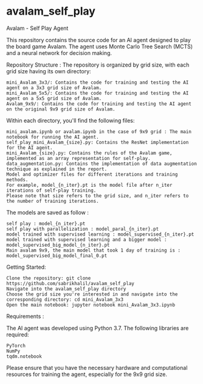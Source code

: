 # avalam_self_play
Avalam - Self Play Agent

This repository contains the source code for an AI agent designed to play the board game Avalam.
The agent uses Monte Carlo Tree Search (MCTS) and a neural network for decision making.

Repository Structure :
The repository is organized by grid size, with each grid size having its own directory:

	mini_Avalam_3x3/: Contains the code for training and testing the AI agent on a 3x3 grid size of Avalam.
	mini_Avalam_5x5/: Contains the code for training and testing the AI agent on a 5x5 grid size of Avalam.
	Avalam_9x9/: Contains the code for training and testing the AI agent on the original 9x9 grid size of Avalam.

Within each directory, you'll find the following files:

	mini_avalam.ipynb or avalam.ipynb in the case of 9x9 grid : The main notebook for running the AI agent.
	self_play_mini_Avalam_{size}.py: Contains the ResNet implementation for the AI agent.
	mini_Avalam_{size}.py: Contains the rules of the Avalam game, implemented as an array representation for self-play.
	data_augmentation.py: Contains the implementation of data augmentation technique as explained in the report.
	Model and optimizer files for different iterations and training methods. 
	For example, model_{n_iter}.pt is the model file after n_iter iterations of self-play training.
	Please note that size refers to the grid size, and n_iter refers to the number of training iterations.
	
The models are saved as follow : 

	self play : model_{n_iter}.pt
	self play with parallelization : model_paral_{n_iter}.pt 
	model trained with supervised learning : model_supervised_{n_iter}.pt
	model trained with supervised learning and a bigger model : model_supervised_big_model_{n_iter}.pt 
	Main avalam 9x9, the main model that took 1 day of training is : model_supervised_big_model_final_0.pt
	

Getting Started:

	Clone the repository: git clone https://github.com/sabrikhalil/avalam_self_play
	Navigate into the avalam_self_play directory 
	Choose the grid size you're interested in and navigate into the corresponding directory: cd mini_Avalam_3x3
	Open the main notebook: jupyter notebook mini_Avalam_3x3.ipynb


Requirements :

The AI agent was developed using Python 3.7. The following libraries are required:
	
	PyTorch
	NumPy
	tqdm.notebook

Please ensure that you have the necessary hardware and computational resources for training the agent, especially for the 9x9 grid size.

